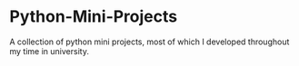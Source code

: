 # Python-Mini-Projects
A collection of python mini projects, most of which I developed throughout my time in university.

